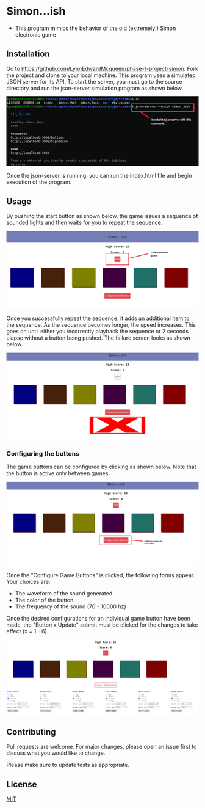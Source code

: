 # Simon...ish
- This program mimics the behavior of the old (extremely!) Simon electronic game

## Installation
Go to https://github.com/LynnEdwardMcqueen/phase-1-project-simon.  Fork the project and clone to your local machine.  This program uses a simulated JSON server for its API.  To start the server, you must go to the source directory and run the json-server simulation program as shown below. 

![JSON Server](./src/json%20server.png)

Once the json-server is running, you can run the index.html file and begin execution of the program.  

## Usage
By pushing the start button as shown below, the game issues a sequence of sounded lights and then waits for you to repeat the sequence.  

![Start Game](./src/Simon%20Game%20Start.png) 

Once you successfully repeat the sequence, it adds an additional item to the sequence.  As the sequence becomes longer, the speed increases.  This goes on until either you incorrectly playback the sequence or 2 seconds elapse without a button being pushed.  The failure screen looks as shown below.

![Game Fail](./src/Simon%20Failure.png)

### Configuring the buttons

The game buttons can be configured by clicking as shown below.  Note that the button is active only between games.

![Config Buttons](./src/Simon%20Configure.png)

Once the "Configure Game Buttons" is clicked, the following forms appear.  Your choices are:
- The waveform of the sound generated.
- The color of the button.
- The frequency of the sound (70 - 10000 hz)

Once the desired configurations for an individual game button have been made, the "Button x Update" submit must be clicked for the changes to take effect (x = 1 - 6).

![Config Forms](./src/Simon%20Config%20Forms.png)

## Contributing

Pull requests are welcome. For major changes, please open an issue first
to discuss what you would like to change.

Please make sure to update tests as appropriate.

## License

[MIT](https://choosealicense.com/licenses/mit/)



